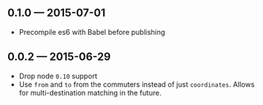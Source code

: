 
## 0.1.0 — 2015-07-01

* Precompile es6 with Babel before publishing

## 0.0.2 — 2015-06-29

* Drop node `0.10` support
* Use `from` and `to` from the commuters instead of just `coordinates`. Allows for multi-destination matching in the future.
